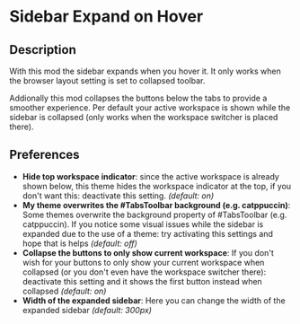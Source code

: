 # Sidebar Expand on Hover

## Description

With this mod the sidebar expands when you hover it. It only works when the browser layout setting is set to collapsed toolbar.

Addionally this mod collapses the buttons below the tabs to provide a smoother experience. Per default your active workspace is shown while the sidebar is collapsed (only works when the workspace switcher is placed there).

## Preferences
- **Hide top workspace indicator**: since the active workspace is already shown below, this theme hides the workspace indicator at the top, if you don't want this: deactivate this setting. *(default: on)*
- **My theme overwrites the #TabsToolbar background (e.g. catppuccin)**: Some themes overwrite the background property of #TabsToolbar (e.g. catppuccin). If you notice some visual issues while the sidebar is expanded due to the use of a theme: try activating this settings and hope that is helps *(default: off)*
- **Collapse the buttons to only show current workspace**: If you don't wish for your buttons to only show your current workspace when collapsed (or you don't even have the workspace switcher there): deactivate this setting and it shows the first button instead when collapsed *(default: on)*
- **Width of the expanded sidebar**: Here you can change the width of the expanded sidebar *(default: 300px)*